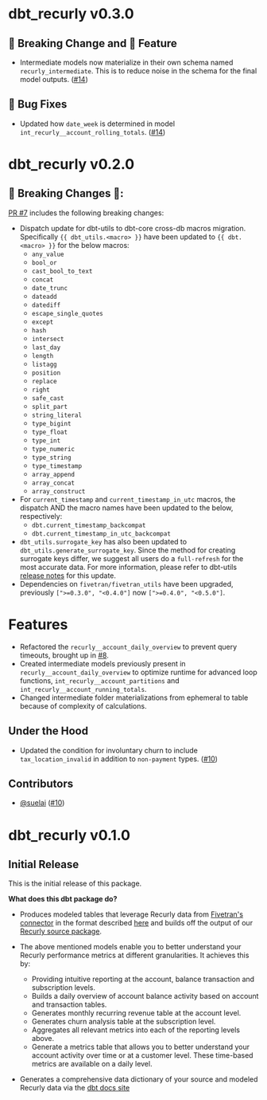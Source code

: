 # dbt_recurly v0.3.0
## 🚨 Breaking Change and 🎉 Feature
- Intermediate models now materialize in their own schema named `recurly_intermediate`. This is to reduce noise in the schema for the final model outputs. ([#14](https://github.com/fivetran/dbt_recurly/pull/14))
## 🔧 Bug Fixes
- Updated how `date_week` is determined in model `int_recurly__account_rolling_totals`. ([#14](https://github.com/fivetran/dbt_recurly/pull/14))

# dbt_recurly v0.2.0
## 🚨 Breaking Changes 🚨:
[PR #7](https://github.com/fivetran/dbt_recurly/pull/7) includes the following breaking changes:
- Dispatch update for dbt-utils to dbt-core cross-db macros migration. Specifically `{{ dbt_utils.<macro> }}` have been updated to `{{ dbt.<macro> }}` for the below macros:
    - `any_value`
    - `bool_or`
    - `cast_bool_to_text`
    - `concat`
    - `date_trunc`
    - `dateadd`
    - `datediff`
    - `escape_single_quotes`
    - `except`
    - `hash`
    - `intersect`
    - `last_day`
    - `length`
    - `listagg`
    - `position`
    - `replace`
    - `right`
    - `safe_cast`
    - `split_part`
    - `string_literal`
    - `type_bigint`
    - `type_float`
    - `type_int`
    - `type_numeric`
    - `type_string`
    - `type_timestamp`
    - `array_append`
    - `array_concat`
    - `array_construct`
- For `current_timestamp` and `current_timestamp_in_utc` macros, the dispatch AND the macro names have been updated to the below, respectively:
    - `dbt.current_timestamp_backcompat`
    - `dbt.current_timestamp_in_utc_backcompat`
- `dbt_utils.surrogate_key` has also been updated to `dbt_utils.generate_surrogate_key`. Since the method for creating surrogate keys differ, we suggest all users do a `full-refresh` for the most accurate data. For more information, please refer to dbt-utils [release notes](https://github.com/dbt-labs/dbt-utils/releases) for this update.
- Dependencies on `fivetran/fivetran_utils` have been upgraded, previously `[">=0.3.0", "<0.4.0"]` now `[">=0.4.0", "<0.5.0"]`.

# Features  
- Refactored the `recurly__account_daily_overview` to prevent query timeouts, brought up in [#8](https://github.com/fivetran/dbt_recurly/issues/8).
- Created intermediate models previously present in `recurly__account_daily_overview` to optimize runtime for advanced loop functions, `int_recurly__account_partitions` and `int_recurly__account_running_totals`. 
- Changed intermediate folder materializations from ephemeral to table because of complexity of calculations. 

## Under the Hood
- Updated the condition for involuntary churn to include `tax_location_invalid` in addition to `non-payment` types. ([#10](https://github.com/fivetran/dbt_recurly/pull/10))

## Contributors
- [@suelai](https://github.com/suelai) ([#10](https://github.com/fivetran/dbt_recurly/pull/10))

# dbt_recurly v0.1.0

## Initial Release
This is the initial release of this package. 

__What does this dbt package do?__
- Produces modeled tables that leverage Recurly data from [Fivetran's connector](https://fivetran.com/docs/applications/recurly) in the format described [here](https://fivetran.com/docs/applications/recurly#schemainformation) and builds off the output of our [Recurly source package](https://github.com/fivetran/dbt_recurly_source).

- The above mentioned models enable you to better understand your Recurly performance metrics at different granularities. It achieves this by:
  - Providing intuitive reporting at the account, balance transaction and subscription levels.
  - Builds a daily overview of account balance activity based on account and transaction tables.
  - Generates monthly recurring revenue table at the account level.
  - Generates churn analysis table at the subscription level.
  - Aggregates all relevant metrics into each of the reporting levels above.
  - Generate a metrics table that allows you to better understand your account activity over time or at a customer level. These time-based metrics are available on a daily level.
- Generates a comprehensive data dictionary of your source and modeled Recurly data via the [dbt docs site](fivetran.github.io/dbt_recurly/)
